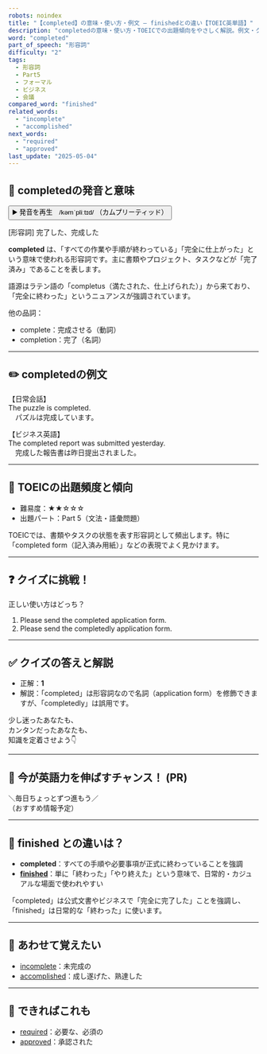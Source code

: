 ```yaml
---
robots: noindex
title: "【completed】の意味・使い方・例文 ― finishedとの違い【TOEIC英単語】"
description: "completedの意味・使い方・TOEICでの出題傾向をやさしく解説。例文・クイズ付きでfinishedとの違いもわかりやすく学べます。"
word: "completed"
part_of_speech: "形容詞"
difficulty: "2"
tags:
  - 形容詞
  - Part5
  - フォーマル
  - ビジネス
  - 会議
compared_word: "finished"
related_words:
  - "incomplete"
  - "accomplished"
next_words:
  - "required"
  - "approved"
last_update: "2025-05-04"
---
```


## 🔰 completedの発音と意味

<button class="play-audio" onclick="playTTS('completed')">
  <span class="play-audio-main">
    ▶️ 発音を再生　/kəmˈpliːtɪd/
  </span>
  <span class="play-audio-sub">
    （カムプリーティッド）
  </span>
</button>

[形容詞] 完了した、完成した

**completed** は、「すべての作業や手順が終わっている」「完全に仕上がった」という意味で使われる形容詞です。主に書類やプロジェクト、タスクなどが「完了済み」であることを表します。

語源はラテン語の「completus（満たされた、仕上げられた）」から来ており、「完全に終わった」というニュアンスが強調されています。

他の品詞：  
- complete：完成させる（動詞）
- completion：完了（名詞）

---

## ✏️ completedの例文

【日常会話】  
The puzzle is completed.  
　パズルは完成しています。

【ビジネス英語】  
The completed report was submitted yesterday.  
　完成した報告書は昨日提出されました。

---

## 🎯 TOEICの出題頻度と傾向

- 難易度：★★☆☆☆
- 出題パート：Part 5（文法・語彙問題）

TOEICでは、書類やタスクの状態を表す形容詞として頻出します。特に「completed form（記入済み用紙）」などの表現でよく見かけます。

---

## ❓ クイズに挑戦！

正しい使い方はどっち？

1. Please send the completed application form.  
2. Please send the completedly application form.

---

## ✅ クイズの答えと解説

- 正解：**1**
- 解説：「completed」は形容詞なので名詞（application form）を修飾できますが、「completedly」は誤用です。

少し迷ったあなたも、  
カンタンだったあなたも、  
知識を定着させよう👇️

---

## 🚀 今が英語力を伸ばすチャンス！ (PR)

<div class="info-center">
＼毎日ちょっとずつ進もう／<br>  
（おすすめ情報予定）
</div>

---

## 🤔  finished との違いは？

- **completed**：すべての手順や必要事項が正式に終わっていることを強調
- **[finished](/finished)**：単に「終わった」「やり終えた」という意味で、日常的・カジュアルな場面で使われやすい

「completed」は公式文書やビジネスで「完全に完了した」ことを強調し、「finished」は日常的な「終わった」に使います。

---

## 🧩 あわせて覚えたい

- [incomplete](/incomplete)：未完成の
- [accomplished](/accomplished)：成し遂げた、熟達した

---

## 📖 できればこれも

- [required](/required)：必要な、必須の
- [approved](/approved)：承認された

<!-- cvid: aid10_bid11 -->
